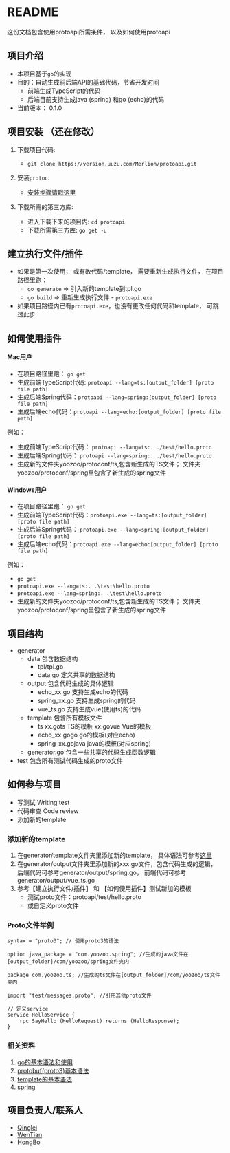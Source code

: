 # README #

这份文档包含使用protoapi所需条件， 以及如何使用protoapi

## 项目介绍

* 本项目基于`go`的实现
* 目的：自动生成前后端API的基础代码，节省开发时间
    * 前端生成TypeScript的代码
    * 后端目前支持生成java (spring) 和go (echo)的代码
* 当前版本： 0.1.0

## 项目安装 （还在修改）

1. 下载项目代码:
    * `git clone https://version.uuzu.com/Merlion/protoapi.git`

2. 安装`protoc`:
    * [安装步骤请戳这里](http://google.github.io/proto-lens/installing-protoc.html)

3. 下载所需的第三方库:
    * 进入下载下来的项目内: `cd protoapi`
    * 下载所需第三方库: `go get -u`

## 建立执行文件/插件

* 如果是第一次使用， 或有改代码/template， 需要重新生成执行文件， 在项目路径里跑：
    * `go generate` => 引入新的template到tpl.go
    * `go build` => 重新生成执行文件 - `protoapi.exe`
* 如果项目路径内已有`protoapi.exe`，也没有更改任何代码和template， 可跳过此步

## 如何使用插件

#### Mac用户

* 在项目路径里跑： `go get`
* 生成前端TypeScript代码: `protoapi --lang=ts:[output_folder] [proto file path]`
* 生成后端Spring代码：`protoapi --lang=spring:[output_folder] [proto file path]`
* 生成后端echo代码：`protoapi --lang=echo:[output_folder] [proto file path]`

例如：
* 生成前端TypeScript代码： `protoapi --lang=ts:. ./test/hello.proto`
* 生成后端Spring代码： `protoapi --lang=spring:. ./test/hello.proto`
* 生成新的文件夹yoozoo/protoconf/ts,包含新生成的TS文件； 文件夹yoozoo/protoconf/spring里包含了新生成的spring文件

#### Windows用户

* 在项目路径里跑： `go get`
* 生成前端TypeScript代码：`protoapi.exe --lang=ts:[output_folder] [proto file path]`
* 生成后端Spring代码： `protoapi.exe --lang=spring:[output_folder] [proto file path]`
* 生成后端echo代码：`protoapi.exe --lang=echo:[output_folder] [proto file path]`

例如：
* `go get`
* `protoapi.exe --lang=ts:. .\test\hello.proto`
* `protoapi.exe --lang=spring:. .\test\hello.proto`
* 生成新的文件夹yoozoo/protoconf/ts,包含新生成的TS文件； 文件夹yoozoo/protoconf/spring里包含了新生成的spring文件

## 项目结构
* generator
    * data 包含数据结构
        * tpl/tpl.go
        * data.go 定义共享的数据结构
    * output 包含代码生成的具体逻辑
        * echo_xx.go 支持生成echo的代码
        * spring_xx.go 支持生成spring的代码
        * vue_ts.go 支持生成vue(使用ts)的代码
    * template 包含所有模板文件
        * ts
            xx.gots TS的模板
            xx.govue Vue的模板
        * echo_xx.gogo go的模板(对应echo)
        * spring_xx.gojava java的模板(对应spring)
    * generator.go 包含一些共享的代码生成函数逻辑
* test 包含所有测试代码生成的proto文件

## 如何参与项目

* 写测试 Writing test
* 代码审查 Code review
* 添加新的template

### 添加新的template

1. 在generator/template文件夹里添加新的template， 具体语法可参考[这里](https://golang.org/pkg/text/template/)
2. 在generator/output文件夹里添加新的xxx.go文件，包含代码生成的逻辑， 后端代码可参考generator/output/spring.go， 前端代码可参考generator/output/vue_ts.go
3. 参考【建立执行文件/插件】 和 【如何使用插件】测试新加的模板
    * 测试proto文件：protoapi/test/hello.proto
    * 或自定义proto文件

### Proto文件举例

```
syntax = "proto3"; // 使用proto3的语法

option java_package = "com.yoozoo.spring"; //生成的java文件在[output_folder]/com/yoozoo/spring文件夹内

package com.yoozoo.ts; //生成的ts文件在[output_folder]/com/yoozoo/ts文件夹内

import "test/messages.proto"; //引用其他proto文件

// 定义service
service HelloService {
    rpc SayHello (HelloRequest) returns (HelloResponse);
}

```

### 相关资料
1. [go的基本语法和使用](https://golang.org/doc/)
2. [protobuf(proto3)基本语法](https://developers.google.com/protocol-buffers/docs/proto3)
3. [template的基本语法](https://golang.org/pkg/text/template/)
4. [spring](https://spring.io/guides)


## 项目负责人/联系人

- [Qinglei](ZHUQL@YOOZOO.COM)
- [WenTian](WengW@yoozoo.com)
- [HongBo](WuHongbo@yoozoo.com)